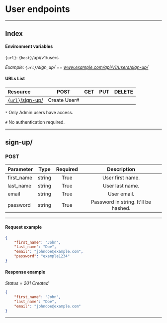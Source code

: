# User endpoints
---

## Index

#### Environment variables

`{url}`: `{host}`/api/v1/users

*Example: `{url}`/sign_up/ == www.example.com/api/v1/users/sign-up/*

#### URLs List

| Resource                        | POST                  | GET                   | PUT               | DELETE          |
| :----                           |     :-----:           |      :-----:          |     :-----:       |     :-----:     |
| [`{url}`/sign-up/][1]           | Create User#          ||||

`*` Only Admin users have access.

`#` No authentication required.

---

## sign-up/

### POST

| Parameter             | Type   | Required | Description                           |
| :---                  | :---:  | :---:    | :---:                                 |
| first_name            | string | True     | User first name.                      |
| last_name             | string | True     | User last name.                       |
| email                 | string | True     | User email.                           |
| password              | string | True     | Password in string. It'll be hashed.  |

---

#### Request example

```json
{
    "first_name": "John",
    "last_name": "Doe",
    "email": "johndoe@example.com",
    "password": "example1234"
}
```

#### Response example

*Status = 201 Created*
```json
{
    "first_name": "John",
    "last_name": "Doe",
    "email": "johndoe@example.com"
}
```
---


[1]: #sign-up
